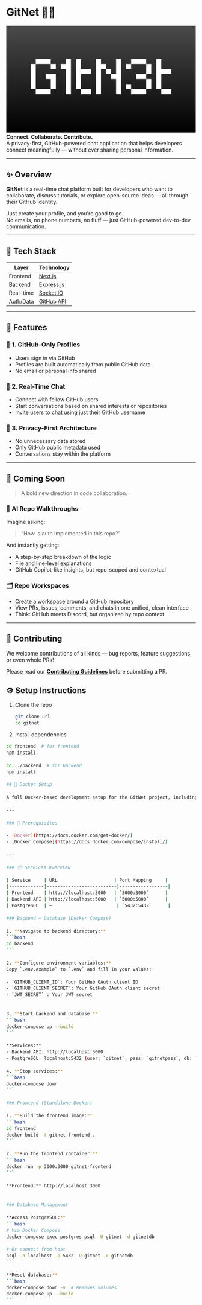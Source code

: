 # GitNet 🧠💬
![Alt text](image/gitnet.png)
**Connect. Collaborate. Contribute.**  
A privacy-first, GitHub-powered chat application that helps developers connect meaningfully — without ever sharing personal information.

---

## ✨ Overview

**GitNet** is a real-time chat platform built for developers who want to collaborate, discuss tutorials, or explore open-source ideas — all through their GitHub identity.

Just create your profile, and you're good to go.  
No emails, no phone numbers, no fluff — just GitHub-powered dev-to-dev communication.

---

## 🔧 Tech Stack

| Layer        | Technology                 |
|--------------|----------------------------|
| Frontend     | [Next.js](https://nextjs.org/)            |
| Backend      | [Express.js](https://expressjs.com/)       |
| Real-time    | [Socket.IO](https://socket.io/)            |
| Auth/Data    | [GitHub API](https://docs.github.com/en/rest) |

---

## 🚀 Features

### 🔹 1. GitHub-Only Profiles
- Users sign in via GitHub
- Profiles are built automatically from public GitHub data
- No email or personal info shared

### 🔹 2. Real-Time Chat
- Connect with fellow GitHub users
- Start conversations based on shared interests or repositories
- Invite users to chat using just their GitHub username

### 🔹 3. Privacy-First Architecture
- No unnecessary data stored
- Only GitHub public metadata used
- Conversations stay within the platform

---

## 🔮 Coming Soon

> A bold new direction in code collaboration.

### 🧠 AI Repo Walkthroughs
Imagine asking:
> “How is auth implemented in this repo?”

And instantly getting:
- A step-by-step breakdown of the logic
- File and line-level explanations
- GitHub Copilot-like insights, but repo-scoped and contextual

### 🗂️ Repo Workspaces
- Create a workspace around a GitHub repository
- View PRs, issues, comments, and chats in one unified, clean interface
- Think: GitHub meets Discord, but organized by repo context

---
## 🤝 Contributing         

We welcome contributions of all kinds — bug reports, feature suggestions, or even whole PRs!

Please read our [**Contributing Guidelines**](CONTRIBUTING.md) before submitting a PR.
## ⚙️ Setup Instructions

1. Clone the repo
   ```bash
   git clone url
   cd gitnet
2.  Install dependencies
   ````bash
   cd frontend  # for frontend
   npm install

   cd ../backend  # for backend
   npm install

## 🐳 Docker Setup

A full Docker-based development setup for the GitNet project, including backend, frontend, and PostgreSQL database.

---

### 🔧 Prerequisites

- [Docker](https://docs.docker.com/get-docker/)
- [Docker Compose](https://docs.docker.com/compose/install/)

---

### 📦 Services Overview

| Service     | URL                     | Port Mapping     |
|-------------|--------------------------|------------------|
| Frontend    | http://localhost:3000   | `3000:3000`      |
| Backend API | http://localhost:5000   | `5000:5000`      |
| PostgreSQL  | —                        | `5432:5432`      |

### Backend + Database (Docker Compose)

1. **Navigate to backend directory:**
   ```bash
   cd backend
   ```

2. **Configure environment variables:**
   Copy `.env.example` to `.env` and fill in your values:

   - `GITHUB_CLIENT_ID`: Your GitHub OAuth client ID
   - `GITHUB_CLIENT_SECRET`: Your GitHub OAuth client secret
   - `JWT_SECRET` : Your JWT secret


3. **Start backend and database:**
   ```bash
   docker-compose up --build
   ```

   **Services:**
   - Backend API: http://localhost:5000
   - PostgreSQL: localhost:5432 (user: `gitnet`, pass: `gitnetpass`, db: `gitnetdb`)

4. **Stop services:**
   ```bash
   docker-compose down
   ```

### Frontend (Standalone Docker)

1. **Build the frontend image:**
   ```bash
   cd frontend
   docker build -t gitnet-frontend .
   ```

2. **Run the frontend container:**
   ```bash
   docker run -p 3000:3000 gitnet-frontend
   ```

   **Frontend:** http://localhost:3000


### Database Management

**Access PostgreSQL:**
```bash
# Via Docker Compose
docker-compose exec postgres psql -U gitnet -d gitnetdb

# Or connect from host
psql -h localhost -p 5432 -U gitnet -d gitnetdb
```

**Reset database:**
```bash
docker-compose down -v  # Removes volumes
docker-compose up --build
```
